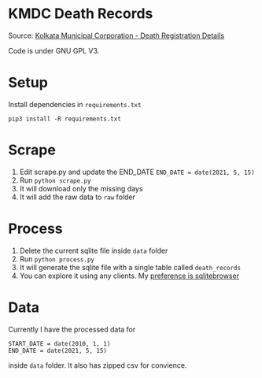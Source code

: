 # KMDC Death Records

Source: [Kolkata Municipal Corporation - Death Registration Details](https://www.kmcgov.in/KMCPortal/jsp/KMCDeathRecordSearch.jsp)

Code is under GNU GPL V3.

# Setup
Install dependencies in `requirements.txt`

```pip3 install -R requirements.txt```

# Scrape

1. Edit scrape.py and update the END_DATE
```END_DATE = date(2021, 5, 15)```
2. Run 
```python scrape.py```
3. It will download only the missing days
4. It will add the raw data to `raw` folder

# Process
1. Delete the current sqlite file inside `data` folder
2. Run
```python process.py```
3. It will generate the sqlite file with a single table called `death_records`
4. You can explore it using any clients. My [preference is sqlitebrowser](https://sqlitebrowser.org/)

# Data
Currently I have the processed data for 
```
START_DATE = date(2010, 1, 1)
END_DATE = date(2021, 5, 15)
```
inside `data` folder. It also has zipped csv for convience.




